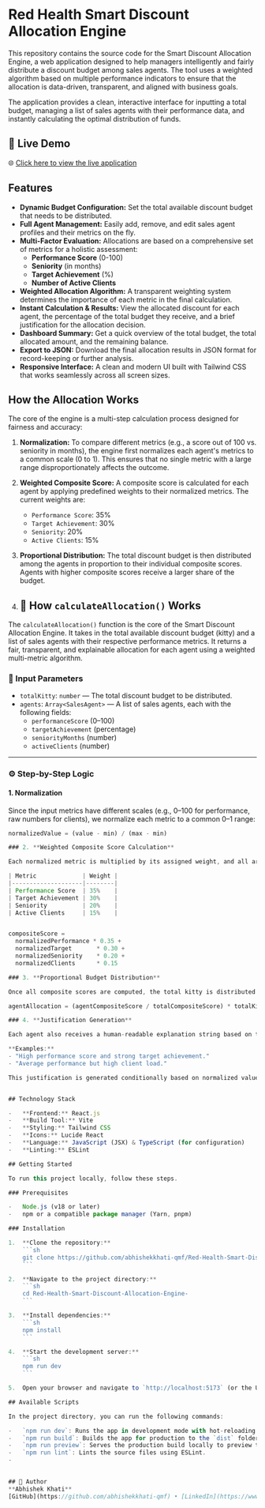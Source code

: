 # Red Health Smart Discount Allocation Engine
This repository contains the source code for the Smart Discount Allocation Engine, a web application designed to help managers intelligently and fairly distribute a discount budget among sales agents. The tool uses a weighted algorithm based on multiple performance indicators to ensure that the allocation is data-driven, transparent, and aligned with business goals.

The application provides a clean, interactive interface for inputting a total budget, managing a list of sales agents with their performance data, and instantly calculating the optimal distribution of funds.

## 🔗 Live Demo

🌐 [Click here to view the live application](https://your-deployed-site.com)

## Features

-   **Dynamic Budget Configuration:** Set the total available discount budget that needs to be distributed.
-   **Full Agent Management:** Easily add, remove, and edit sales agent profiles and their metrics on the fly.
-   **Multi-Factor Evaluation:** Allocations are based on a comprehensive set of metrics for a holistic assessment:
    -   **Performance Score** (0-100)
    -   **Seniority** (in months)
    -   **Target Achievement** (%)
    -   **Number of Active Clients**
-   **Weighted Allocation Algorithm:** A transparent weighting system determines the importance of each metric in the final calculation.
-   **Instant Calculation & Results:** View the allocated discount for each agent, the percentage of the total budget they receive, and a brief justification for the allocation decision.
-   **Dashboard Summary:** Get a quick overview of the total budget, the total allocated amount, and the remaining balance.
-   **Export to JSON:** Download the final allocation results in JSON format for record-keeping or further analysis.
-   **Responsive Interface:** A clean and modern UI built with Tailwind CSS that works seamlessly across all screen sizes.

## How the Allocation Works

The core of the engine is a multi-step calculation process designed for fairness and accuracy:

1.  **Normalization:** To compare different metrics (e.g., a score out of 100 vs. seniority in months), the engine first normalizes each agent's metrics to a common scale (0 to 1). This ensures that no single metric with a large range disproportionately affects the outcome.

2.  **Weighted Composite Score:** A composite score is calculated for each agent by applying predefined weights to their normalized metrics. The current weights are:
    -   `Performance Score`: 35%
    -   `Target Achievement`: 30%
    -   `Seniority`: 20%
    -   `Active Clients`: 15%

3.  **Proportional Distribution:** The total discount budget is then distributed among the agents in proportion to their individual composite scores. Agents with higher composite scores receive a larger share of the budget.

4.  ## 🧮 How `calculateAllocation()` Works

The `calculateAllocation()` function is the core of the Smart Discount Allocation Engine. It takes in the total available discount budget (kitty) and a list of sales agents with their respective performance metrics. It returns a fair, transparent, and explainable allocation for each agent using a weighted multi-metric algorithm.

### 🔢 Input Parameters

- `totalKitty`: `number` — The total discount budget to be distributed.
- `agents`: `Array<SalesAgent>` — A list of sales agents, each with the following fields:
  - `performanceScore` (0–100)
  - `targetAchievement` (percentage)
  - `seniorityMonths` (number)
  - `activeClients` (number)

---

### ⚙️ Step-by-Step Logic

#### 1. **Normalization**

Since the input metrics have different scales (e.g., 0–100 for performance, raw numbers for clients), we normalize each metric to a common 0–1 range:

```ts
normalizedValue = (value - min) / (max - min)

### 2. **Weighted Composite Score Calculation**

Each normalized metric is multiplied by its assigned weight, and all are summed to get a composite score for each agent:

| Metric             | Weight |
|--------------------|--------|
| Performance Score  | 35%    |
| Target Achievement | 30%    |
| Seniority          | 20%    |
| Active Clients     | 15%    |


compositeScore = 
  normalizedPerformance * 0.35 +
  normalizedTarget       * 0.30 +
  normalizedSeniority    * 0.20 +
  normalizedClients      * 0.15

### 3. **Proportional Budget Distribution**

Once all composite scores are computed, the total kitty is distributed proportionally:

agentAllocation = (agentCompositeScore / totalCompositeScore) * totalKitty

### 4. **Justification Generation**

Each agent also receives a human-readable explanation string based on their performance:

**Examples:**
- "High performance score and strong target achievement."
- "Average performance but high client load."

This justification is generated conditionally based on normalized values and helps build trust and transparency in the allocation process.


## Technology Stack

-   **Frontend:** React.js
-   **Build Tool:** Vite
-   **Styling:** Tailwind CSS
-   **Icons:** Lucide React
-   **Language:** JavaScript (JSX) & TypeScript (for configuration)
-   **Linting:** ESLint

## Getting Started

To run this project locally, follow these steps.

### Prerequisites

-   Node.js (v18 or later)
-   npm or a compatible package manager (Yarn, pnpm)

### Installation

1.  **Clone the repository:**
    ```sh
    git clone https://github.com/abhishekkhati-qmf/Red-Health-Smart-Discount-Allocation-Engine-.git
    ```

2.  **Navigate to the project directory:**
    ```sh
    cd Red-Health-Smart-Discount-Allocation-Engine-
    ```

3.  **Install dependencies:**
    ```sh
    npm install
    ```

4.  **Start the development server:**
    ```sh
    npm run dev
    ```

5.  Open your browser and navigate to `http://localhost:5173` (or the URL provided by Vite in your terminal).

## Available Scripts

In the project directory, you can run the following commands:

-   `npm run dev`: Runs the app in development mode with hot-reloading.
-   `npm run build`: Builds the app for production to the `dist` folder.
-   `npm run preview`: Serves the production build locally to preview the final app.
-   `npm run lint`: Lints the source files using ESLint.
-   

  
## 👤 Author
**Abhishek Khati**  
[GitHub](https://github.com/abhishekkhati-qmf) • [LinkedIn](https://www.linkedin.com/in/abhishekkhati)
